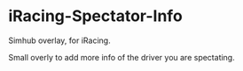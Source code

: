 # iRacing-Spectator-Info
Simhub overlay, for iRacing.

Small overly to add more info of the driver you are spectating.
